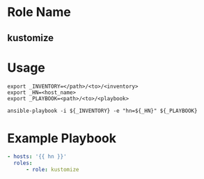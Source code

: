 # Role Name
## kustomize

# Usage
``` shell
export _INVENTORY=</path>/<to>/<inventory>
export _HN=<host_name>
export _PLAYBOOK=<path>/<to>/<playbook>

ansible-playbook -i ${_INVENTORY} -e "hn=${_HN}" ${_PLAYBOOK}
```

# Example Playbook
``` yaml
- hosts: '{{ hn }}'
  roles:
      - role: kustomize
```
